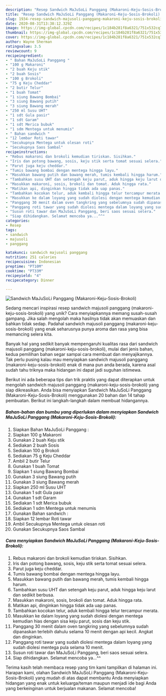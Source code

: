 ```yaml
---
description: "Resep Sandwich MaJuSoLi Panggang (Makaroni-Keju-Sosis-Brokoli) Anti Gagal"
title: "Resep Sandwich MaJuSoLi Panggang (Makaroni-Keju-Sosis-Brokoli) Anti Gagal"
slug: 1934-resep-sandwich-majusoli-panggang-makaroni-keju-sosis-brokoli-anti-gagal
date: 2020-08-31T13:38:12.329Z
image: https://img-global.cpcdn.com/recipes/1c184b281f8a6321/751x532cq70/sandwich-majusoli-panggang-makaroni-keju-sosis-brokoli-foto-resep-utama.jpg
thumbnail: https://img-global.cpcdn.com/recipes/1c184b281f8a6321/751x532cq70/sandwich-majusoli-panggang-makaroni-keju-sosis-brokoli-foto-resep-utama.jpg
cover: https://img-global.cpcdn.com/recipes/1c184b281f8a6321/751x532cq70/sandwich-majusoli-panggang-makaroni-keju-sosis-brokoli-foto-resep-utama.jpg
author: Wayne Sherman
ratingvalue: 3.5
reviewcount: 9
recipeingredient:
- " Bahan MaJuSoLi Panggang "
- "100 g Makaroni"
- "2 buah Keju stik"
- "2 buah Sosis"
- "100 g Brokoli"
- "75 g Keju Cheddar"
- "2 butir Telur"
- "1 buah Tomat"
- "1 siung Bawang Bombai"
- "3 siung Bawang putih"
- "3 siung Bawang merah"
- "250 ml Susu UHT"
- "1 sdt Gula pasir"
- "1 sdt Garam"
- "1 sdt Merica bubuk"
- "1 sdm Mentega untuk menumis"
- " Bahan sandwich "
- "12 lembar Roti tawar"
- "Secukupnya Mentega untuk olesan roti"
- "Secukupnya Saos Sambal"
recipeinstructions:
- "Rebus makaroni dan brokoli kemudian tiriskan. Sisihkan."
- "Iris dan potong bawang, sosis, keju stik serta tomat sesuai selera."
- "Parut juga keju cheddar."
- "Tumis bawang bombai dengan mentega hingga layu."
- "Masukkan bawang putih dan bawang merah, tumis kembali hingga harum."
- "Tambahkan susu UHT dan setengah keju parut, aduk hingga keju larut dan sedikit berbusa."
- "Masukkan makaroni, sosis, brokoli dan tomat. Aduk hingga rata."
- "Matikan api, dinginkan hingga tidak ada uap panas."
- "Tambahkan kocokan telur, aduk kembali hingga telur tercampur merata."
- "Masukkan ke dalam loyang yang sudah diolesi dengan mentega kemudian hias dengan sisa keju parut, sosis dan keju stik."
- "Panggang 30 menit dalam oven tangkring yang sebelumnya sudah dipanaskan terlebih dahulu selama 10 menit dengan api kecil. Angkat dan dinginkan."
- "Panggang roti tawar yang sudah diolesi mentega dalam loyang yang sudah diolesi mentega pula selama 10 menit."
- "Susun roti tawar dan MaJuSoLi Panggang, beri saos sesuai selera."
- "Siap dihidangkan. Selamat mencoba ya...^^"
categories:
- Resep
tags:
- sandwich
- majusoli
- panggang

katakunci: sandwich majusoli panggang 
nutrition: 251 calories
recipecuisine: Indonesian
preptime: "PT10M"
cooktime: "PT33M"
recipeyield: "4"
recipecategory: Dinner

---
```



![Sandwich MaJuSoLi Panggang (Makaroni-Keju-Sosis-Brokoli)](https://img-global.cpcdn.com/recipes/1c184b281f8a6321/751x532cq70/sandwich-majusoli-panggang-makaroni-keju-sosis-brokoli-foto-resep-utama.jpg)

Sedang mencari inspirasi resep sandwich majusoli panggang (makaroni-keju-sosis-brokoli) yang unik? Cara menyiapkannya memang susah-susah gampang. Jika salah mengolah maka hasilnya tidak akan memuaskan dan bahkan tidak sedap. Padahal sandwich majusoli panggang (makaroni-keju-sosis-brokoli) yang enak seharusnya punya aroma dan rasa yang bisa memancing selera kita.



Banyak hal yang sedikit banyak mempengaruhi kualitas rasa dari sandwich majusoli panggang (makaroni-keju-sosis-brokoli), mulai dari jenis bahan, kedua pemilihan bahan segar sampai cara membuat dan menyajikannya. Tak perlu pusing kalau mau menyiapkan sandwich majusoli panggang (makaroni-keju-sosis-brokoli) enak di mana pun anda berada, karena asal sudah tahu triknya maka hidangan ini dapat jadi suguhan istimewa.


Berikut ini ada beberapa tips dan trik praktis yang dapat diterapkan untuk mengolah sandwich majusoli panggang (makaroni-keju-sosis-brokoli) yang siap dikreasikan. Anda bisa menyiapkan Sandwich MaJuSoLi Panggang (Makaroni-Keju-Sosis-Brokoli) menggunakan 20 bahan dan 14 tahap pembuatan. Berikut ini langkah-langkah dalam membuat hidangannya.

<!--inarticleads1-->

##### Bahan-bahan dan bumbu yang diperlukan dalam menyiapkan Sandwich MaJuSoLi Panggang (Makaroni-Keju-Sosis-Brokoli):

1. Siapkan  Bahan MaJuSoLi Panggang :
1. Siapkan 100 g Makaroni
1. Gunakan 2 buah Keju stik
1. Sediakan 2 buah Sosis
1. Sediakan 100 g Brokoli
1. Sediakan 75 g Keju Cheddar
1. Ambil 2 butir Telur
1. Gunakan 1 buah Tomat
1. Siapkan 1 siung Bawang Bombai
1. Gunakan 3 siung Bawang putih
1. Gunakan 3 siung Bawang merah
1. Siapkan 250 ml Susu UHT
1. Gunakan 1 sdt Gula pasir
1. Gunakan 1 sdt Garam
1. Sediakan 1 sdt Merica bubuk
1. Sediakan 1 sdm Mentega untuk menumis
1. Gunakan  Bahan sandwich :
1. Siapkan 12 lembar Roti tawar
1. Ambil Secukupnya Mentega untuk olesan roti
1. Gunakan Secukupnya Saos Sambal




<!--inarticleads2-->

##### Cara menyiapkan Sandwich MaJuSoLi Panggang (Makaroni-Keju-Sosis-Brokoli):

1. Rebus makaroni dan brokoli kemudian tiriskan. Sisihkan.
1. Iris dan potong bawang, sosis, keju stik serta tomat sesuai selera.
1. Parut juga keju cheddar.
1. Tumis bawang bombai dengan mentega hingga layu.
1. Masukkan bawang putih dan bawang merah, tumis kembali hingga harum.
1. Tambahkan susu UHT dan setengah keju parut, aduk hingga keju larut dan sedikit berbusa.
1. Masukkan makaroni, sosis, brokoli dan tomat. Aduk hingga rata.
1. Matikan api, dinginkan hingga tidak ada uap panas.
1. Tambahkan kocokan telur, aduk kembali hingga telur tercampur merata.
1. Masukkan ke dalam loyang yang sudah diolesi dengan mentega kemudian hias dengan sisa keju parut, sosis dan keju stik.
1. Panggang 30 menit dalam oven tangkring yang sebelumnya sudah dipanaskan terlebih dahulu selama 10 menit dengan api kecil. Angkat dan dinginkan.
1. Panggang roti tawar yang sudah diolesi mentega dalam loyang yang sudah diolesi mentega pula selama 10 menit.
1. Susun roti tawar dan MaJuSoLi Panggang, beri saos sesuai selera.
1. Siap dihidangkan. Selamat mencoba ya...^^




Terima kasih telah membaca resep yang tim kami tampilkan di halaman ini. Harapan kami, olahan Sandwich MaJuSoLi Panggang (Makaroni-Keju-Sosis-Brokoli) yang mudah di atas dapat membantu Anda menyiapkan hidangan yang enak untuk keluarga/teman maupun menjadi ide bagi Anda yang berkeinginan untuk berjualan makanan. Selamat mencoba!
